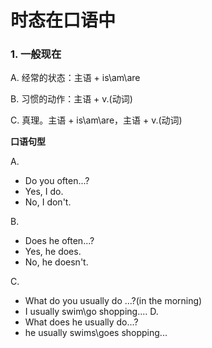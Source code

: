 # 时态在口语中

### 1. 一般现在

A. 经常的状态：主语 + is\am\are

B. 习惯的动作：主语 + v.(动词)

C. 真理。主语 + is\am\are，主语 + v.(动词)

**口语句型**

A.
- Do you often...?
- Yes, I do.
- No, I don't.

B.
- Does he often...?
- Yes, he does.
- No, he doesn't.

C.
- What do you usually do ...?(in the morning)
- I usually swim\go shopping....
D.
- What does he usually do...?
- he usually swims\goes shopping...